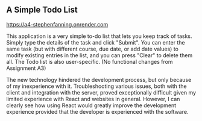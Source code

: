 ## A Simple Todo List

https://a4-stephenfanning.onrender.com

This application is a very simple to-do list that lets you keep track of tasks. Simply type the details of the task and click "Submit". You can enter the same task (but with different course, due date, or add date values) to modify existing entries in the list, and you can press "Clear" to delete them all. The Todo list is also user-specific. (No functional changes from Assignment A3)

The new technology hindered the development process, but only because of my inexperience with it. Troubleshooting various issues, both with the client and integration with the server, proved exceptionally difficult given my limited experience with React and websites in general. However, I can clearly see how using React would greatly improve the development experience provided that the developer is experienced with the software.

